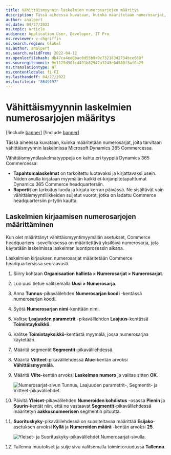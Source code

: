 ```yaml
---
title: Vähittäismyynnin laskelmien numerosarjojen määritys
description: Tässä aiheessa kuvataan, kuinka määritetään numerosarjat, joita tarvitaan vähittäismyynnin laskelmissa Microsoft Dynamics 365 Commercessa.
author: analpert
ms.date: 04/27/2022
ms.topic: article
audience: Application User, Developer, IT Pro
ms.reviewer: v-chgriffin
ms.search.region: Global
ms.author: analpert
ms.search.validFrom: 2022-04-12
ms.openlocfilehash: db47ca4ee8bac0d55b9a9c732183d2734bce660f
ms.sourcegitcommit: 9e1129d30fc4491b82942a3243e6d580f3af0a29
ms.translationtype: HT
ms.contentlocale: fi-FI
ms.lasthandoff: 04/27/2022
ms.locfileid: "8649197"
---
```

# <a name="set-up-number-sequences-for-retail-statements"></a>Vähittäismyynnin laskelmien numerosarjojen määritys

[!include [banner](includes/banner.md)]
[!include [banner](includes/preview-banner.md)]

Tässä aiheessa kuvataan, kuinka määritetään numerosarjat, joita tarvitaan vähittäismyynnin laskelmissa Microsoft Dynamics 365 Commercessa.

Vähittäismyyntilaskelmatyyppejä on kahta eri tyyppiä Dynamics 365 Commercessa: 

- **Tapahtumalaskelmat** on tarkoitettu luotavaksi ja kirjattavaksi usein. Niiden avulla kirjataan myymälän kaikki ei-kirjanpitotapahtumat Dynamics 365 Commerce headquartersiin. 
- **Raportit** on tarkoitus luoda ja kirjata kerran päivässä. Ne sisältävät vain vähittäismyyntiliikkeiden suljetut vuorot, jotka on ladattu Commerce headquartersiin p-työn kautta.

## <a name="configure-a-number-sequence-for-statement-posting"></a>Laskelmien kirjaamisen numerosarjojen määrittäminen

Kun olet määrittänyt vähittäismyyntimyymälän asetukset, Commerce headquarters -sovelluksessa on määritettävä yksilöivä numerosarja, jota käytetään laskelmissa laskelman luontiprosessin aikana.

Laskelmien kirjauksen numerosarjat määritetään Commerce headquartersissa seuraavasti.

1. Siirry kohtaan **Organisaation hallinta \> Numerosarjat \> Numerosarjat**.
1. Luo uusi tietue valitsemalla **Uusi \> Numerosarja**.
1. Anna **Tunnus**-pikavälilehden **Numerosarjan koodi** -kentässä numerosarjan koodi.
1. Syötä **Numerosarjan nimi**-kenttään nimi.
1. Valitse **Laajuuden parametrit** -pikavälilehden **Laajuus**-kentässä **Toimintayksikkö**.
1. Valitse **Toimintayksikkö**-kentästä myymälä, jossa numerosarjaa käytetään.
1. Määritä segmentit **Segmentit**-pikavälilehdessä.
1. Määritä **Viitteet**-pikavälilehdessä **Alue**-kentän arvoksi **Vähittäismyymälä**.
1. Määritä **Viite**-kentän arvoksi **Laskelman numero** ja valitse sitten **OK**.

    ![Numerosarjat-sivun Tunnus, Laajuuden parametrit-, Segmentit- ja Viitteet-pikavälilehdet.](media/retail-statements-num-seq-setup-01.png)

1. Päivitä **Yleiset**-pikavälilehden **Numeroiden kohdistus** -osassa **Pienin** ja **Suurin**-kentät niin, että ne vastaavat **Segmentit**-pikavälilehdessä määritetyn **aakkosnumeerisen** segmentin pituutta.
1. **Suorituskyky**-pikavälilehdessä on suositeltavaa määrittää **Esijako**-asetuksen arvoksi **Kyllä** ja **Numeroiden määrä** -kentän arvoksi **25**.

    ![Yleiset- ja Suorituskyky-pikavälilehdet Numerosarjat-sivulla.](media/retail-statements-num-seq-setup-02.png)

1. Tallenna muutokset ja sulje sivu valitsemalla toimintoruudussa **Tallenna**.
